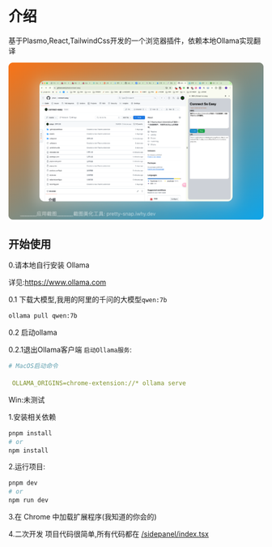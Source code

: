 # 介绍 
基于Plasmo,React,TailwindCss开发的一个浏览器插件，依赖本地Ollama实现翻译

![img_1.png](img_1.png)

## 开始使用

0.请本地自行安装 Ollama

详见:https://www.ollama.com

0.1 下载大模型,我用的阿里的千问的大模型`qwen:7b`

```bash
ollama pull qwen:7b
```
0.2 启动ollama

0.2.1退出Ollama客户端
`启动Ollama服务`:
```yaml
# MacOS启动命令

 OLLAMA_ORIGINS=chrome-extension://* ollama serve
```

Win:未测试



1.安装相关依赖

```bash
pnpm install
# or
npm install
````

2.运行项目:
```bash
pnpm dev
# or
npm run dev
```

3.在 Chrome 中加载扩展程序(我知道的你会的)

4.二次开发
项目代码很简单,所有代码都在 [/sidepanel/index.tsx](sidepanel%2Findex.tsx)

